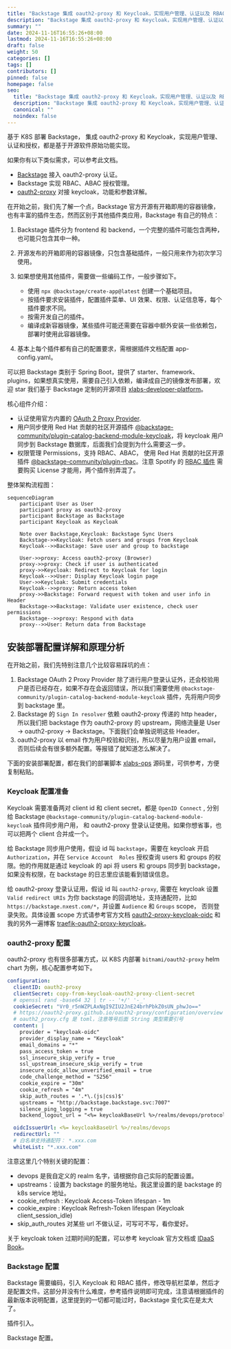 ```yaml
---
title: "Backstage 集成 oauth2-proxy 和 Keycloak，实现用户管理、认证以及 RBAC、ABAC 授权"
description: "Backstage 集成 oauth2-proxy 和 Keycloak，实现用户管理、认证以及 RBAC、ABAC 授权"
summary: ""
date: 2024-11-16T16:55:26+08:00
lastmod: 2024-11-16T16:55:26+08:00
draft: false
weight: 50
categories: []
tags: []
contributors: []
pinned: false
homepage: false
seo:
  title: "Backstage 集成 oauth2-proxy 和 Keycloak，实现用户管理、认证以及 RBAC、ABAC 授权"
  description: "Backstage 集成 oauth2-proxy 和 Keycloak，实现用户管理、认证以及 RBAC、ABAC 授权"
  canonical: ""
  noindex: false
---
```


基于 K8S 部署 Backstage， 集成 oauth2-proxy 和 Keycloak，实现用户管理、认证和授权，都是基于开源软件原始功能实现。

如果你有以下类似需求，可以参考此文档。

- [Backstage](https://backstage.io/) 接入 oauth2-proxy 认证。
- Backstage 实现 RBAC、ABAC 授权管理。
- [oauth2-proxy](https://oauth2-proxy.github.io/oauth2-proxy/) 对接 keycloak，功能和参数详解。

在开始之前，我们先了解一个点，Backstage 官方开源有开箱即用的容器镜像，也有丰富的插件生态，然而区别于其他插件类应用，Backstage 有自己的特点：

1. Backstage 插件分为 frontend 和 backend，一个完整的插件可能包含两种，也可能只包含其中一种。
2. 开源发布的开箱即用的容器镜像，只包含基础插件，一般只用来作为初次学习使用。
3. 如果想使用其他插件，需要做一些编码工作，一般步骤如下。

   - 使用 `npx @backstage/create-app@latest` 创建一个基础项目。
   - 按插件要求安装插件，配置插件菜单、UI 效果、权限、认证信息等，每个插件要求不同。
   - 按需开发自己的插件。
   - 编译成新容器镜像，某些插件可能还需要在容器中额外安装一些依赖包，部署时使用此容器镜像。

4. 基本上每个插件都有自己的配置要求，需根据插件文档配置 app-config.yaml。

可以把 Backstage 类别于 Spring Boot，提供了 starter、framework、plugins，如果想真实使用，需要自己引入依赖，编译成自己的镜像发布部署，欢迎 star 我们基于 Backstage 定制的开源项目 [xlabs-developer-platform](https://github.com/xlabs-club/xlabs-developer-platform)。

核心组件介绍：

- 认证使用官方内置的 [OAuth 2 Proxy Provider](https://backstage.io/docs/auth/oauth2-proxy/provider).
- 用户同步使用 Red Hat 贡献的社区开源插件 [@backstage-community/plugin-catalog-backend-module-keycloak](https://github.com/backstage/community-plugins/tree/main/workspaces/keycloak/plugins/catalog-backend-module-keycloak)，将 keycloak 用户同步到 Backstage 数据库，后面我们会提到为什么需要这一步。
- 权限管理 Permissions，支持 RBAC、ABAC， 使用 Red Hat 贡献的社区开源插件 [@backstage-community/plugin-rbac](https://github.com/backstage/community-plugins/tree/main/workspaces/rbac/plugins)。注意 Spotify 的 [RBAC 插件](https://backstage.spotify.com/marketplace/spotify/plugin/rbac/) 需要购买 License 才能用，两个插件别弄混了。

整体架构流程图：

```mermaid
sequenceDiagram
    participant User as User
    participant proxy as oauth2-proxy
    participant Backstage as Backstage
    participant Keycloak as Keycloak

    Note over Backstage,Keycloak: Backstage Sync Users
    Backstage->>Keycloak: Fetch users and groups from Keycloak
    Keycloak-->>Backstage: Save user and group to backstage

    User->>proxy: Access oauth2-proxy (Browser)
    proxy->>proxy: Check if user is authenticated
    proxy->>Keycloak: Redirect to Keycloak for login
    Keycloak-->>User: Display Keycloak login page
    User->>Keycloak: Submit credentials
    Keycloak-->>proxy: Return access token
    proxy->>Backstage: Forward request with token and user info in Header
    Backstage->>Backstage: Validate user existence, check user permissions
    Backstage-->>proxy: Respond with data
    proxy-->>User: Return data from Backstage

```

## 安装部署配置详解和原理分析

在开始之前，我们先特别注意几个比较容易踩坑的点：

1. Backstage OAuth 2 Proxy Provider 除了进行用户登录认证外，还会校验用户是否已经存在，如果不存在会返回错误，所以我们需要使用 `@backstage-community/plugin-catalog-backend-module-keycloak` 插件，先将用户同步到 backstage 里。
2. Backstage 的 `Sign In resolver` 依赖 oauth2-proxy 传递的 http header，所以我们把 backstage 作为 oauth2-proxy 的 upstream，网络流量是 User -> oauth2-proxy -> Backstage。下面我们会单独说明这些 Header。
3. oauth2-proxy 以 email 作为用户校验和识别，所以尽量为用户设置 email，否则后续会有很多额外配置。等报错了就知道怎么解决了。

下面的安装部署配置，都在我们的部署脚本 [xlabs-ops](https://github.com/xlabs-club/xlabs-ops/tree/main/xlabs-k8s-starter) 源码里，可供参考，方便复制粘贴。

### Keycloak 配置准备

Keycloak 需要准备两对 client id 和 client secret，都是 `OpenID Connect` , 分别给 Backstage `@backstage-community/plugin-catalog-backend-module-keycloak` 插件同步用户用， 和 oauth2-proxy 登录认证使用。如果你想省事，也可以把两个 client 合并成一个。

给 Backstage 同步用户使用，假设 id 叫 `backstage`，需要在 keycloak 开启 `Authorization`，并在 `Service Account  Roles` 授权查询 users 和 groups 的权限。他的作用就是通过 keycloak 的 api 将 users 和 groups 同步到 backstage，如果没有权限，在 backstage 的日志里应该能看到错误信息。

给 oauth2-proxy 登录认证用，假设 id 叫 `oauth2-proxy`, 需要在 keycloak 设置 `Valid redirect URIs` 为你 backstage 的回调地址，支持通配符，比如 `https://backstage.nxest.com/*`，并设置 `Audience` 和 `Groups` scope， 否则登录失败。具体设置 scope 方式请参考官方文档 [oauth2-proxy-keycloak-oidc](https://oauth2-proxy.github.io/oauth2-proxy/configuration/providers/keycloak_oidc/) 和我的另外一遍博客 [traefik-oauth2-proxy-keycloak](https://www.xlabs.club/blog/traefik-oauth2-proxy-keycloak/)。

### oauth2-proxy 配置

oauth2-proxy 也有很多部署方式，以 K8S 内部署 `bitnami/oauth2-proxy` helm chart 为例，核心配置参考如下。

```yaml
configuration:
  clientID: oauth2-proxy
  clientSecret: copy-from-keycloak-oauth2-proxy-client-secret
  # openssl rand -base64 32 | tr -- '+/' '-_'
  cookieSecret: "Vr0_r5nWZPLAxNgI9ZIU2JnE24brhPbkZ0sUN_phwJo=="
  # https://oauth2-proxy.github.io/oauth2-proxy/configuration/overview
  # oauth2_proxy.cfg 是 toml，注意等号后面 String 类型需要引号
  content: |
    provider = "keycloak-oidc"
    provider_display_name = "Keycloak"
    email_domains = "*"
    pass_access_token = true
    ssl_insecure_skip_verify = true
    ssl_upstream_insecure_skip_verify = true
    insecure_oidc_allow_unverified_email = true
    code_challenge_method = "S256"
    cookie_expire = "30m"
    cookie_refresh = "4m"
    skip_auth_routes = '.*\.(js|css)$'
    upstreams = "http://backstage.backstage.svc:7007"
    silence_ping_logging = true
    backend_logout_url = "<%= keycloakBaseUrl %>/realms/devops/protocol/openid-connect/logout"

  oidcIssuerUrl: <%= keycloakBaseUrl %>/realms/devops
  redirectUrl: ""
  # 白名单支持通配符： *.xxx.com
  whiteList: "*.xxx.com"
```

注意这里几个特别关键的配置：

- devops 是我自定义的 realm 名字，请根据你自己实际的配置设置。
- upstreams：设置为 backstage 的服务地址。我这里设置的是 backstage 的 k8s service 地址。
- cookie_refresh : Keycloak Access-Token lifespan - 1m
- cookie_expire : Keycloak Refresh-Token lifespan (Keycloak client_session_idle)
- skip_auth_routes 对某些 url 不做认证，可写可不写，看你爱好。

关于 keycloak token 过期时间的配置，可以参考 keycloak 官方文档或 [IDaaS Book](https://idaas.xlabs.club/)。

### Backstage 配置

Backstage 需要编码，引入 Keycloak 和 RBAC 插件，修改导航栏菜单，然后才是配置文件。这部分并没有什么难度，参考插件说明即可完成，注意请根据插件的最新版本说明配置，这里提到的一切都可能过时，Backstage 变化实在是太大了。

插件引入。

Backstage 配置。
